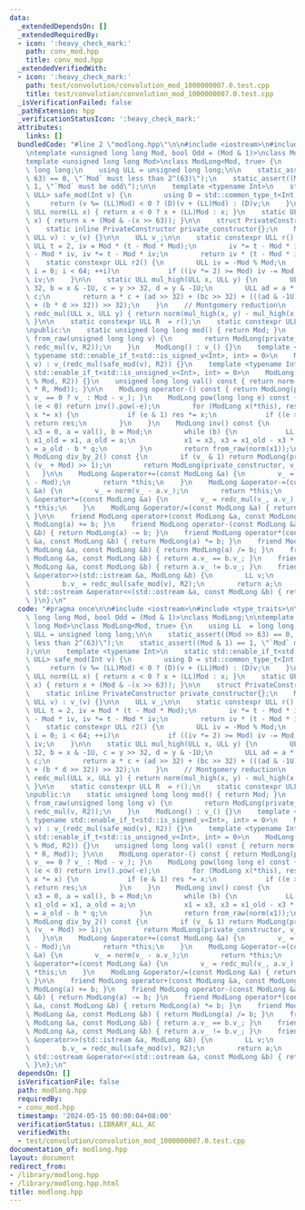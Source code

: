 ```yaml
---
data:
  _extendedDependsOn: []
  _extendedRequiredBy:
  - icon: ':heavy_check_mark:'
    path: conv_mod.hpp
    title: conv_mod.hpp
  _extendedVerifiedWith:
  - icon: ':heavy_check_mark:'
    path: test/convolution/convolution_mod_1000000007.0.test.cpp
    title: test/convolution/convolution_mod_1000000007.0.test.cpp
  _isVerificationFailed: false
  _pathExtension: hpp
  _verificationStatusIcon: ':heavy_check_mark:'
  attributes:
    links: []
  bundledCode: "#line 2 \"modlong.hpp\"\n\n#include <iostream>\n#include <type_traits>\n\
    \ntemplate <unsigned long long Mod, bool Odd = (Mod & 1)>\nclass ModLong;\n\n\
    template <unsigned long long Mod>\nclass ModLong<Mod, true> {\n    using LL  =\
    \ long long;\n    using ULL = unsigned long long;\n\n    static_assert((Mod >>\
    \ 63) == 0, \"`Mod` must less than 2^(63)\");\n    static_assert((Mod & 1) ==\
    \ 1, \"`Mod` must be odd\");\n\n    template <typename Int>\n    static std::enable_if_t<std::is_integral_v<Int>,\
    \ ULL> safe_mod(Int v) {\n        using D = std::common_type_t<Int, LL>;\n   \
    \     return (v %= (LL)Mod) < 0 ? (D)(v + (LL)Mod) : (D)v;\n    }\n\n    static\
    \ ULL norm(LL x) { return x < 0 ? x + (LL)Mod : x; }\n    static ULL norm(ULL\
    \ x) { return x + (Mod & -(x >> 63)); }\n\n    struct PrivateConstructor {};\n\
    \    static inline PrivateConstructor private_constructor{};\n    ModLong(PrivateConstructor,\
    \ ULL v) : v_(v) {}\n\n    ULL v_;\n\n    static constexpr ULL r() {\n       \
    \ ULL t = 2, iv = Mod * (t - Mod * Mod);\n        iv *= t - Mod * iv, iv *= t\
    \ - Mod * iv, iv *= t - Mod * iv;\n        return iv * (t - Mod * iv);\n    }\n\
    \    static constexpr ULL r2() {\n        ULL iv = -Mod % Mod;\n        for (int\
    \ i = 0; i < 64; ++i)\n            if ((iv *= 2) >= Mod) iv -= Mod;\n        return\
    \ iv;\n    }\n\n    static ULL mul_high(ULL x, ULL y) {\n        ULL a = x >>\
    \ 32, b = x & -1U, c = y >> 32, d = y & -1U;\n        ULL ad = a * d, bc = b *\
    \ c;\n        return a * c + (ad >> 32) + (bc >> 32) + (((ad & -1U) + (bc & -1U)\
    \ + (b * d >> 32)) >> 32);\n    }\n    // Montgomery reduction\n    static ULL\
    \ redc_mul(ULL x, ULL y) { return norm(mul_high(x, y) - mul_high(x * y * R, Mod));\
    \ }\n\n    static constexpr ULL R  = r();\n    static constexpr ULL R2 = r2();\n\
    \npublic:\n    static unsigned long long mod() { return Mod; }\n    static ModLong\
    \ from_raw(unsigned long long v) {\n        return ModLong(private_constructor,\
    \ redc_mul(v, R2));\n    }\n    ModLong() : v_() {}\n    template <typename Int,\
    \ typename std::enable_if_t<std::is_signed_v<Int>, int> = 0>\n    ModLong(Int\
    \ v) : v_(redc_mul(safe_mod(v), R2)) {}\n    template <typename Int, typename\
    \ std::enable_if_t<std::is_unsigned_v<Int>, int> = 0>\n    ModLong(Int v) : v_(redc_mul(v\
    \ % Mod, R2)) {}\n    unsigned long long val() const { return norm(-mul_high(v_\
    \ * R, Mod)); }\n\n    ModLong operator-() const { return ModLong(private_constructor,\
    \ v_ == 0 ? v_ : Mod - v_); }\n    ModLong pow(long long e) const {\n        if\
    \ (e < 0) return inv().pow(-e);\n        for (ModLong x(*this), res(from_raw(1));;\
    \ x *= x) {\n            if (e & 1) res *= x;\n            if ((e >>= 1) == 0)\
    \ return res;\n        }\n    }\n    ModLong inv() const {\n        LL x1 = 1,\
    \ x3 = 0, a = val(), b = Mod;\n        while (b) {\n            LL q = a / b,\
    \ x1_old = x1, a_old = a;\n            x1 = x3, x3 = x1_old - x3 * q, a = b, b\
    \ = a_old - b * q;\n        }\n        return from_raw(norm(x1));\n    }\n   \
    \ ModLong div_by_2() const {\n        if (v_ & 1) return ModLong(private_constructor,\
    \ (v_ + Mod) >> 1);\n        return ModLong(private_constructor, v_ >> 1);\n \
    \   }\n\n    ModLong &operator+=(const ModLong &a) {\n        v_ = norm(v_ + a.v_\
    \ - Mod);\n        return *this;\n    }\n    ModLong &operator-=(const ModLong\
    \ &a) {\n        v_ = norm(v_ - a.v_);\n        return *this;\n    }\n    ModLong\
    \ &operator*=(const ModLong &a) {\n        v_ = redc_mul(v_, a.v_);\n        return\
    \ *this;\n    }\n    ModLong &operator/=(const ModLong &a) { return *this *= a.inv();\
    \ }\n\n    friend ModLong operator+(const ModLong &a, const ModLong &b) { return\
    \ ModLong(a) += b; }\n    friend ModLong operator-(const ModLong &a, const ModLong\
    \ &b) { return ModLong(a) -= b; }\n    friend ModLong operator*(const ModLong\
    \ &a, const ModLong &b) { return ModLong(a) *= b; }\n    friend ModLong operator/(const\
    \ ModLong &a, const ModLong &b) { return ModLong(a) /= b; }\n    friend bool operator==(const\
    \ ModLong &a, const ModLong &b) { return a.v_ == b.v_; }\n    friend bool operator!=(const\
    \ ModLong &a, const ModLong &b) { return a.v_ != b.v_; }\n    friend std::istream\
    \ &operator>>(std::istream &a, ModLong &b) {\n        LL v;\n        a >> v;\n\
    \        b.v_ = redc_mul(safe_mod(v), R2);\n        return a;\n    }\n    friend\
    \ std::ostream &operator<<(std::ostream &a, const ModLong &b) { return a << b.val();\
    \ }\n};\n"
  code: "#pragma once\n\n#include <iostream>\n#include <type_traits>\n\ntemplate <unsigned\
    \ long long Mod, bool Odd = (Mod & 1)>\nclass ModLong;\n\ntemplate <unsigned long\
    \ long Mod>\nclass ModLong<Mod, true> {\n    using LL  = long long;\n    using\
    \ ULL = unsigned long long;\n\n    static_assert((Mod >> 63) == 0, \"`Mod` must\
    \ less than 2^(63)\");\n    static_assert((Mod & 1) == 1, \"`Mod` must be odd\"\
    );\n\n    template <typename Int>\n    static std::enable_if_t<std::is_integral_v<Int>,\
    \ ULL> safe_mod(Int v) {\n        using D = std::common_type_t<Int, LL>;\n   \
    \     return (v %= (LL)Mod) < 0 ? (D)(v + (LL)Mod) : (D)v;\n    }\n\n    static\
    \ ULL norm(LL x) { return x < 0 ? x + (LL)Mod : x; }\n    static ULL norm(ULL\
    \ x) { return x + (Mod & -(x >> 63)); }\n\n    struct PrivateConstructor {};\n\
    \    static inline PrivateConstructor private_constructor{};\n    ModLong(PrivateConstructor,\
    \ ULL v) : v_(v) {}\n\n    ULL v_;\n\n    static constexpr ULL r() {\n       \
    \ ULL t = 2, iv = Mod * (t - Mod * Mod);\n        iv *= t - Mod * iv, iv *= t\
    \ - Mod * iv, iv *= t - Mod * iv;\n        return iv * (t - Mod * iv);\n    }\n\
    \    static constexpr ULL r2() {\n        ULL iv = -Mod % Mod;\n        for (int\
    \ i = 0; i < 64; ++i)\n            if ((iv *= 2) >= Mod) iv -= Mod;\n        return\
    \ iv;\n    }\n\n    static ULL mul_high(ULL x, ULL y) {\n        ULL a = x >>\
    \ 32, b = x & -1U, c = y >> 32, d = y & -1U;\n        ULL ad = a * d, bc = b *\
    \ c;\n        return a * c + (ad >> 32) + (bc >> 32) + (((ad & -1U) + (bc & -1U)\
    \ + (b * d >> 32)) >> 32);\n    }\n    // Montgomery reduction\n    static ULL\
    \ redc_mul(ULL x, ULL y) { return norm(mul_high(x, y) - mul_high(x * y * R, Mod));\
    \ }\n\n    static constexpr ULL R  = r();\n    static constexpr ULL R2 = r2();\n\
    \npublic:\n    static unsigned long long mod() { return Mod; }\n    static ModLong\
    \ from_raw(unsigned long long v) {\n        return ModLong(private_constructor,\
    \ redc_mul(v, R2));\n    }\n    ModLong() : v_() {}\n    template <typename Int,\
    \ typename std::enable_if_t<std::is_signed_v<Int>, int> = 0>\n    ModLong(Int\
    \ v) : v_(redc_mul(safe_mod(v), R2)) {}\n    template <typename Int, typename\
    \ std::enable_if_t<std::is_unsigned_v<Int>, int> = 0>\n    ModLong(Int v) : v_(redc_mul(v\
    \ % Mod, R2)) {}\n    unsigned long long val() const { return norm(-mul_high(v_\
    \ * R, Mod)); }\n\n    ModLong operator-() const { return ModLong(private_constructor,\
    \ v_ == 0 ? v_ : Mod - v_); }\n    ModLong pow(long long e) const {\n        if\
    \ (e < 0) return inv().pow(-e);\n        for (ModLong x(*this), res(from_raw(1));;\
    \ x *= x) {\n            if (e & 1) res *= x;\n            if ((e >>= 1) == 0)\
    \ return res;\n        }\n    }\n    ModLong inv() const {\n        LL x1 = 1,\
    \ x3 = 0, a = val(), b = Mod;\n        while (b) {\n            LL q = a / b,\
    \ x1_old = x1, a_old = a;\n            x1 = x3, x3 = x1_old - x3 * q, a = b, b\
    \ = a_old - b * q;\n        }\n        return from_raw(norm(x1));\n    }\n   \
    \ ModLong div_by_2() const {\n        if (v_ & 1) return ModLong(private_constructor,\
    \ (v_ + Mod) >> 1);\n        return ModLong(private_constructor, v_ >> 1);\n \
    \   }\n\n    ModLong &operator+=(const ModLong &a) {\n        v_ = norm(v_ + a.v_\
    \ - Mod);\n        return *this;\n    }\n    ModLong &operator-=(const ModLong\
    \ &a) {\n        v_ = norm(v_ - a.v_);\n        return *this;\n    }\n    ModLong\
    \ &operator*=(const ModLong &a) {\n        v_ = redc_mul(v_, a.v_);\n        return\
    \ *this;\n    }\n    ModLong &operator/=(const ModLong &a) { return *this *= a.inv();\
    \ }\n\n    friend ModLong operator+(const ModLong &a, const ModLong &b) { return\
    \ ModLong(a) += b; }\n    friend ModLong operator-(const ModLong &a, const ModLong\
    \ &b) { return ModLong(a) -= b; }\n    friend ModLong operator*(const ModLong\
    \ &a, const ModLong &b) { return ModLong(a) *= b; }\n    friend ModLong operator/(const\
    \ ModLong &a, const ModLong &b) { return ModLong(a) /= b; }\n    friend bool operator==(const\
    \ ModLong &a, const ModLong &b) { return a.v_ == b.v_; }\n    friend bool operator!=(const\
    \ ModLong &a, const ModLong &b) { return a.v_ != b.v_; }\n    friend std::istream\
    \ &operator>>(std::istream &a, ModLong &b) {\n        LL v;\n        a >> v;\n\
    \        b.v_ = redc_mul(safe_mod(v), R2);\n        return a;\n    }\n    friend\
    \ std::ostream &operator<<(std::ostream &a, const ModLong &b) { return a << b.val();\
    \ }\n};\n"
  dependsOn: []
  isVerificationFile: false
  path: modlong.hpp
  requiredBy:
  - conv_mod.hpp
  timestamp: '2024-05-15 00:00:04+08:00'
  verificationStatus: LIBRARY_ALL_AC
  verifiedWith:
  - test/convolution/convolution_mod_1000000007.0.test.cpp
documentation_of: modlong.hpp
layout: document
redirect_from:
- /library/modlong.hpp
- /library/modlong.hpp.html
title: modlong.hpp
---
```

